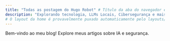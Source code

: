 ```yaml
---
title: "Todas as postagem do Hugo Robot" # Título da aba do navegador e para SEO
description: "Explorando tecnologia, LLMs Locais, Cibersegurança e mais com o tema TailBliss."
# O layout da home é provavelmente puxado automaticamente pelo layouts/index.html do tema
---
```


Bem-vindo ao meu blog! Explore meus artigos sobre IA e segurança.